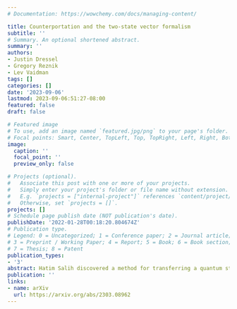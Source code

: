 ```yaml
---
# Documentation: https://wowchemy.com/docs/managing-content/

title: Counterportation and the two-state vector formalism
subtitle: ''
# Summary. An optional shortened abstract.
summary: ''
authors:
- Justin Dressel
- Gregory Reznik
- Lev Vaidman
tags: []
categories: []
date: '2023-09-06'
lastmod: 2023-09-06:51:27-08:00
featured: false
draft: false

# Featured image
# To use, add an image named `featured.jpg/png` to your page's folder.
# Focal points: Smart, Center, TopLeft, Top, TopRight, Left, Right, BottomLeft, Bottom, BottomRight.
image:
  caption: ''
  focal_point: ''
  preview_only: false

# Projects (optional).
#   Associate this post with one or more of your projects.
#   Simply enter your project's folder or file name without extension.
#   E.g. `projects = ["internal-project"]` references `content/project/deep-learning/index.md`.
#   Otherwise, set `projects = []`.
projects: []
# Schedule page publish date (NOT publication's date).
publishDate: '2022-01-28T00:18:20.804674Z'
# Publication type.
# Legend: 0 = Uncategorized; 1 = Conference paper; 2 = Journal article;
# 3 = Preprint / Working Paper; 4 = Report; 5 = Book; 6 = Book section;
# 7 = Thesis; 8 = Patent
publication_types:
- '3'
abstract: Hatim Salih discovered a method for transferring a quantum state with no particles present in the transmission channel, which he named counterportation. Recently [H. Salih, Quantum Sci. Technol. 8, 025016 (2023)], he presented a feasible procedure for its implementation. The modification of the protocol by Aharonov and Vaidman, adopted by Salih, justifies the claim that no photons were present in the transmission channel during counterportation. We argue, however, that there is an error in this paper. The analysis of a simplified protocol, which questions the validity of the two-state vector formalism description of the photon presence in the communication channel, is incorrect.
publication: ''
links:
- name: arXiv
  url: https://arxiv.org/abs/2303.08962
---
```

